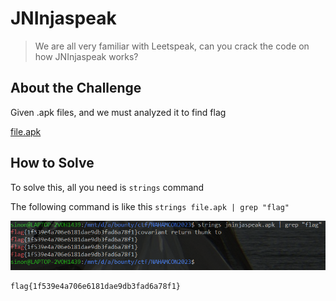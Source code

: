 # JNInjaspeak
> We are all very familiar with Leetspeak, can you crack the code on how JNInjaspeak works?

## About the Challenge

Given .apk files, and we must analyzed it to find flag

[file.apk](files/jninjaspeak.apk)

## How to Solve

To solve this, all you need is `strings` command

The following command is like this `strings file.apk | grep "flag"`

![flag](images/flag.png)

```
flag{1f539e4a706e6181dae9db3fad6a78f1}
```